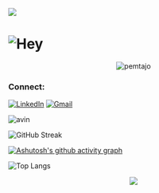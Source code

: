 
<img align='center' src="https://media.giphy.com/media/836HiJc7pgzy8iNXCn/giphy.gif"
/>

# ![Hey](svgImg.svg) 

<p align="center"> <img src="https://komarev.com/ghpvc/?username=arjunh2003" alt="pemtajo" /> </p>

### Connect: 
[![LinkedIn](https://img.shields.io/badge/linkedin-00599C?style=for-the-badge&logo=linkedin&logoColor=white)](https://www.linkedin.com/in/arjun-h-40701028b)
[![Gmail](https://img.shields.io/badge/Gmail-1a75ff?style=for-the-badge&logo=gmail&logoColor=white)](mailto:arjunharikumar2003@gmail.com)

![avin](https://github-readme-stats.vercel.app/api?username=arjunh2003&show_icons=true&theme=algolia)

![GitHub Streak](https://streak-stats.demolab.com/?user=arjunh2003&theme=holi-theme)


[![Ashutosh's github activity graph](https://github-readme-activity-graph.vercel.app/graph?username=arjunh2003&theme=github-dark)](https://github.com/arjunh2003/github-readme-activity-graph)


![Top Langs](https://github-readme-stats.vercel.app/api/top-langs/?username=arjunh2003&layout=compact&theme=algolia)

<div align=center>
    <img src="https://github-profile-trophy.vercel.app/?username=arjunh2003&theme=github-dark&column=3&margin-w=15&margin-h=15&no-bg=true&title=Stars,Followers,PR,Commits,Repo,Issue,Language">
</div>
